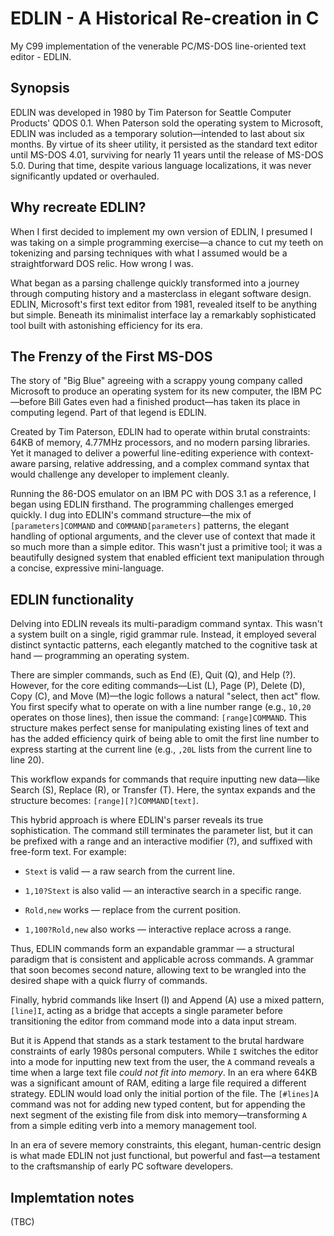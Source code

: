 # EDLIN - A Historical Re-creation in C
My C99 implementation of the venerable PC/MS-DOS line-oriented text editor - EDLIN.

## Synopsis
EDLIN was developed in 1980 by Tim Paterson for Seattle Computer Products' QDOS 0.1. When Paterson sold the operating system to Microsoft, EDLIN was included as a temporary solution—intended to last about six months. By virtue of its sheer utility, it persisted as the standard text editor until MS-DOS 4.01, surviving for nearly 11 years until the release of MS-DOS 5.0. During that time, despite various language localizations, it was never significantly updated or overhauled.

## Why recreate EDLIN?
When I first decided to implement my own version of EDLIN, I presumed I was taking on a simple programming exercise—a chance to cut my teeth on tokenizing and parsing techniques with what I assumed would be a straightforward DOS relic. How wrong I was.

What began as a parsing challenge quickly transformed into a journey through computing history and a masterclass in elegant software design. EDLIN, Microsoft's first text editor from 1981, revealed itself to be anything but simple. Beneath its minimalist interface lay a remarkably sophisticated tool built with astonishing efficiency for its era.

## The Frenzy of the First MS-DOS
The story of "Big Blue" agreeing with a scrappy young company called Microsoft to produce an operating system for its new computer, the IBM PC—before Bill Gates even had a finished product—has taken its place in computing legend. Part of that legend is EDLIN.

Created by Tim Paterson, EDLIN had to operate within brutal constraints: 64KB of memory, 4.77MHz processors, and no modern parsing libraries. Yet it managed to deliver a powerful line-editing experience with context-aware parsing, relative addressing, and a complex command syntax that would challenge any developer to implement cleanly.

Running the 86-DOS emulator on an IBM PC with DOS 3.1 as a reference, I began using EDLIN firsthand. The programming challenges emerged quickly. I dug into EDLIN's command structure—the mix of `[parameters]COMMAND` and `COMMAND[parameters]` patterns, the elegant handling of optional arguments, and the clever use of context that made it so much more than a simple editor. This wasn't just a primitive tool; it was a beautifully designed system that enabled efficient text manipulation through a concise, expressive mini-language.

## EDLIN functionality

Delving into EDLIN reveals its multi-paradigm command syntax. This wasn't a system built on a single, rigid grammar rule. Instead, it employed several distinct syntactic patterns, each elegantly matched to the cognitive task at hand — programming an operating system.

There are simpler commands, such as End (E), Quit (Q), and Help (?). However, for the core editing commands—List (L), Page (P), Delete (D), Copy (C), and Move (M)—the logic follows a natural "select, then act" flow. You first specify what to operate on with a line number range (e.g., `10,20` operates on those lines), then issue the command: `[range]COMMAND`. This structure makes perfect sense for manipulating existing lines of text and has the added efficiency quirk of being able to omit the first line number to express starting at the current line (e.g., `,20L` lists from the current line to line 20).

This workflow expands for commands that require inputting new data—like Search (S), Replace (R), or Transfer (T). Here, the syntax expands and the structure becomes: `[range][?]COMMAND[text]`.

This hybrid approach is where EDLIN's parser reveals its true sophistication. The command still terminates the parameter list, but it can be prefixed with a range and an interactive modifier (?), and suffixed with free-form text. For example:

+ `Stext` is valid — a raw search from the current line.

+ `1,10?Stext` is also valid — an interactive search in a specific range.

+ `Rold,new` works — replace from the current position.

+ `1,100?Rold,new` also works — interactive replace across a range.

Thus, EDLIN commands form an expandable grammar — a structural paradigm that is consistent and applicable across commands. A grammar that soon becomes second nature, allowing text to be wrangled into the desired shape with a quick flurry of commands.

Finally, hybrid commands like Insert (I) and Append (A) use a mixed pattern, `[line]I`, acting as a bridge that accepts a single parameter before transitioning the editor from command mode into a data input stream.

But it is Append that stands as a stark testament to the brutal hardware constraints of early 1980s personal computers. While `I` switches the editor into a mode for inputting new text from the user, the `A` command reveals a time when a large text file *could not fit into memory*. In an era where 64KB was a significant amount of RAM, editing a large file required a different strategy. EDLIN would load only the initial portion of the file. The `[#lines]A` command was not for adding new typed content, but for appending the next segment of the existing file from disk into memory—transforming `A` from a simple editing verb into a memory management tool.

In an era of severe memory constraints, this elegant, human-centric design is what made EDLIN not just functional, but powerful and fast—a testament to the craftsmanship of early PC software developers.

## Implemtation notes 

(TBC)
